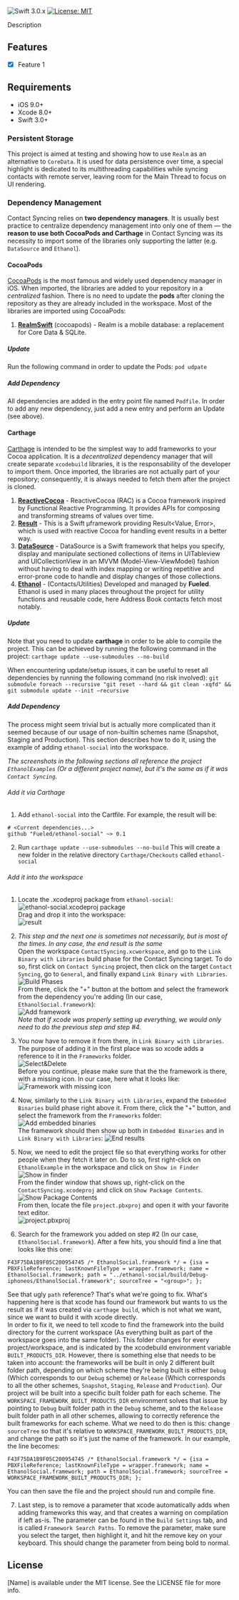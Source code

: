 ![Swift 3.0.x](https://img.shields.io/badge/Swift-3.0.x-orange.svg)
[![License: MIT](https://img.shields.io/badge/License-MIT-grey.svg)](https://opensource.org/licenses/MIT)

Description

## Features

- [x] Feature 1

## Requirements

- iOS 9.0+
- Xcode 8.0+
- Swift 3.0+

### Persistent Storage
This project is aimed at testing and showing how to use `Realm` as an alternative to `CoreData`. It is used for data persistence over time, a special highlight is dedicated to its multithreading capabilities while syncing contacts with remote server, leaving room for the Main Thread to focus on UI rendering. 

### Dependency Management
Contact Syncing relies on **two dependency managers**. It is usually best practice to centralize dependency management into only one of them — the **reason to use both CocoaPods and Carthage** in Contact Syncing was its necessity to import some of the libraries only supporting the latter (e.g. `DataSource` and `Ethanol`). 

#### CocoaPods
[CocoaPods](https://cocoapods.org "CocoaPods Homepage") is the most famous and widely used dependency manager in iOS. When imported, the libraries are added to your repository in a _centralized_ fashion. There is no need to update the **pods** after cloning the repository as they are already included in the workspace.
Most of the libraries are imported using CocoaPods:

1. [**RealmSwift**](https://github.com/realm/realm-cocoa/tree/master/RealmSwift) (cocoapods) - Realm is a mobile database: a replacement for Core Data & SQLite.

##### Update
Run the following command in order to update the Pods: 
`pod udpate`

##### Add Dependency
All dependencies are added in the entry point file named `Podfile`. In order to add any new dependency, just add a new entry and perform an Update (see above). 

#### Carthage
[Carthage](https://github.com/Carthage/Carthage "Carthage Homepage") is intended to be the simplest way to add frameworks to your Cocoa application. It is a _decentralized_ dependency manager that will create separate `xcodebuild` libraries, it is the responsability of the developer to import them. Once imported, the libraries are not actually part of your repository; consequently, it is always needed to fetch them after the project is cloned.

1. [**ReactiveCocoa**](https://github.com/ReactiveCocoa/ReactiveCocoa) - ReactiveCocoa (RAC) is a Cocoa framework inspired by Functional Reactive Programming. It provides APIs for composing and transforming streams of values over time. 
2. [**Result**](https://github.com/antitypical/Result) - This is a Swift µframework providing Result<Value, Error>, which is used with reactive Cocoa for handling event results in a better way.
3. [**DataSource**](https://github.com/Vadim-Yelagin/DataSource) - DataSource is a Swift framework that helps you specify, display and manipulate sectioned collections of items in UITableview and UICollectionView in an MVVM (Model-View-ViewModel) fashion without having to deal with index mapping or writing repetitive and error-prone code to handle and display changes of those collections.
5. [**Ethanol**](https://github.com/Fueled) - (Contacts/Utilities) Developed and managed by **Fueled**. Ethanol is used in many places throughout the project for utility functions and reusable code, here Address Book contacts fetch most notably.

##### Update
Note that you need to update **carthage** in order to be able to compile the project. This can be achieved by running the following command in the project: 
`carthage update --use-submodules --no-build`

When encountering update/setup issues, it can be useful to reset all dependencies by running the following command (no risk involved):
`git submodule foreach --recursive "git reset --hard && git clean -xqfd" && git submodule update --init —recursive`

##### Add Dependency
The process might seem trivial but is actually more complicated than it seemed because of our usage of non-builtin schemes name (Snapshot, Staging and Production). This section describes how to do it, using the example of adding `ethanol-social` into the workspace.  

_The screenshots in the following sections all reference the project `EthanolExamples` (Or a different project name), but it's the same as if it was `Contact Syncing`._

###### Add it via Carthage

1. Add `ethanol-social` into the Cartfile. For example, the result will be:

```
# <Current dependencies...>
github "Fueled/ethanol-social" ~> 0.1
```

2. Run `carthage update --use-submodules --no-build`
This will create a new folder in the relative directory `Carthage/Checkouts` called `ethanol-social`

###### Add it into the workspace

1. Locate the .xcodeproj package from `ethanol-social`:  
![ethanol-social.xcodeproj package](README_Images/XcodeProjLocation.png)  
Drag and drop it into the workspace:  
![result](README_Images/XcodeProjDragNDropWorkspace.png)

2. _This step and the next one is sometimes not necessarily, but is most of the times. In any case, the end result is the same_  
Open the workspace `ContactSyncing.xcworkspace`, and go to the `Link Binary with Libraries` build phase for the Contact Syncing target. To do so, first click on `Contact Syncing` project, then click on the target `Contact Syncing`, go to `General`, and finally expand `Link Binary with Libraries`.  
![Build Phases](README_Images/LinkBinaryWithLibraries.png)  
From there, click the "+" button at the bottom and select the framework from the dependency you're adding (In our case, `EthanolSocial.framework`):  
![Add framework](README_Images/AddAFrameworkLink.png)  
_Note that if xcode was properly setting up everything, we would only need to do the previous step and step #4._

3. You now have to remove it from there, in `Link Binary with Libraries`. The purpose of adding it in the first place was so xcode adds a reference to it in the `Frameworks` folder.  
![Select&Delete](README_Images/SelectNDeleteFramework.png)  
Before you continue, please make sure that the the framework is there, with a missing icon.
In our case, here what it looks like:  
![Framework with missing icon](README_Images/FrameworkWithMissingIcon.png)  

4. Now, similarly to the `Link Binary with Libraries`, expand the `Embedded Binaries` build phase right above it. From there, click the "+" button, and select the framework from the `Frameworks` folder:
![Add embedded binaries](README_Images/AddEmbeddedLibraries.png)  
The framework should then show up both in `Embedded Binaries` and in `Link Binary with Libraries`:
![End results](README_Images/EndResultAfterAddingEmbeddedBinaries.png)

5. Now, we need to edit the project file so that everything works for other people when they fetch it later on. Do to so, first right-click on `EthanolExample` in the workspace and click on `Show in Finder`  
![Show in finder](README_Images/ShowInFinder.png)  
From the finder window that shows up, right-click on the `ContactSyncing.xcodeproj` and click on `Show Package Contents`.  
![Show Package Contents](README_Images/ShowPackageContents.png)  
From then, locate the file `project.pbxproj` and open it with your favorite text editor.  
![project.pbxproj](README_Images/ProjectPbxprojLocation.png)

6. Search for the framework you added on step #2 (In our case, `EthanolSocial.framework`). After a few hits, you should find a line that looks like this one:  

```
F43F75DA1B9F05C200954745 /* EthanolSocial.framework */ = {isa = PBXFileReference; lastKnownFileType = wrapper.framework; name = EthanolSocial.framework; path = "../ethanol-social/build/Debug-iphoneos/EthanolSocial.framework"; sourceTree = "<group>"; };
```

See that ugly `path` reference? That's what we're going to fix. What's happening here is that xcode has found our framework but wants to us the result as if it was created via `carthage build`, which is not what we want, since we want to build it with xcode directly.  
In order to fix it, we need to tell xcode to find the framework into the build directory for the current workspace (As everything built as part of the workspace goes into the same folder). This folder changes for every project/workspace, and is indicated by the xcodebuild environment variable `BUILT_PRODUCTS_DIR`.
However, there is something else that needs to be taken into account: the frameworks will be built in only 2 different built folder path, depending on which scheme they're being built is either `Debug` (Which corresponds to our `Debug` scheme) or `Release` (Which corresponds to all the other schemes, `Snapshot`, `Staging`, `Release` and `Production`). Our project will be built into a specific built folder path for each scheme. The `WORKSPACE_FRAMEWORK_BUILT_PRODUCTS_DIR` environment solves that issue by pointing to `Debug` built folder path in the `Debug` scheme, and to the `Release` built folder path in all other schemes, allowing to correctly reference the built frameworks for each scheme.
What we need to do then is this: change `sourceTree` so that it's relative to `WORKSPACE_FRAMEWORK_BUILT_PRODUCTS_DIR`, and change the path so it's just the name of the framework. In our example, the line becomes:

```
F43F75DA1B9F05C200954745 /* EthanolSocial.framework */ = {isa = PBXFileReference; lastKnownFileType = wrapper.framework; name = EthanolSocial.framework; path = EthanolSocial.framework; sourceTree = WORKSPACE_FRAMEWORK_BUILT_PRODUCTS_DIR; };
```

You can then save the file and the project should run and compile fine.

7. Last step, is to remove a parameter that xcode automatically adds when adding frameworks this way, and that creates a warning on compilation if left as-is. The parameter  can be found in the `Build Settings` tab, and is called `Framework Search Paths`. To remove the parameter, make sure you select the target, then highlight it, and hit the remove key on your keyboard. This should change the parameter from being bold to normal.

## License

[Name] is available under the MIT license. See the LICENSE file for more info.
